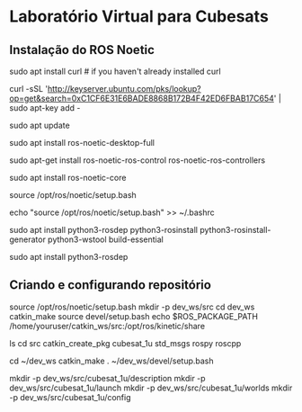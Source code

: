 
# Laboratório Virtual para Cubesats
## Instalação do ROS Noetic


sudo apt install curl # if you haven't already installed curl

curl -sSL 'http://keyserver.ubuntu.com/pks/lookup?op=get&search=0xC1CF6E31E6BADE8868B172B4F42ED6FBAB17C654' | sudo apt-key add -

sudo apt update

sudo apt install ros-noetic-desktop-full

sudo apt-get install ros-noetic-ros-control ros-noetic-ros-controllers

sudo apt install ros-noetic-core

source /opt/ros/noetic/setup.bash

echo "source /opt/ros/noetic/setup.bash" >> ~/.bashrc

sudo apt install python3-rosdep python3-rosinstall python3-rosinstall-generator python3-wstool build-essential

sudo apt install python3-rosdep

## Criando e configurando repositório 

source /opt/ros/noetic/setup.bash
mkdir -p dev_ws/src
cd dev_ws
catkin_make
source devel/setup.bash
echo $ROS_PACKAGE_PATH
/home/youruser/catkin_ws/src:/opt/ros/kinetic/share

ls
cd src
catkin_create_pkg cubesat_1u std_msgs rospy roscpp

cd ~/dev_ws
catkin_make
. ~/dev_ws/devel/setup.bash

mkdir -p dev_ws/src/cubesat_1u/description
mkdir -p dev_ws/src/cubesat_1u/launch
mkdir -p dev_ws/src/cubesat_1u/worlds
mkdir -p dev_ws/src/cubesat_1u/config

